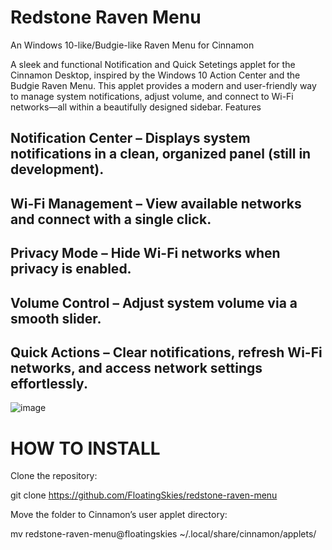 # Redstone Raven Menu
An Windows 10-like/Budgie-like Raven Menu for Cinnamon

A sleek and functional Notification and Quick Setetings applet for the Cinnamon Desktop, inspired by the Windows 10 Action Center and the Budgie Raven Menu. This applet provides a modern and user-friendly way to manage system notifications, adjust volume, and connect to Wi-Fi networks—all within a beautifully designed sidebar.
Features

## Notification Center – Displays system notifications in a clean, organized panel (still in development).
## Wi-Fi Management – View available networks and connect with a single click.
## Privacy Mode – Hide Wi-Fi networks when privacy is enabled.
## Volume Control – Adjust system volume via a smooth slider.
## Quick Actions – Clear notifications, refresh Wi-Fi networks, and access network settings effortlessly.

![image](https://github.com/user-attachments/assets/49b99b73-fc0e-4357-81c7-68fa93e975c9)


# HOW TO INSTALL
Clone the repository:

git clone https://github.com/FloatingSkies/redstone-raven-menu

Move the folder to Cinnamon’s user applet directory:

mv redstone-raven-menu@floatingskies ~/.local/share/cinnamon/applets/
